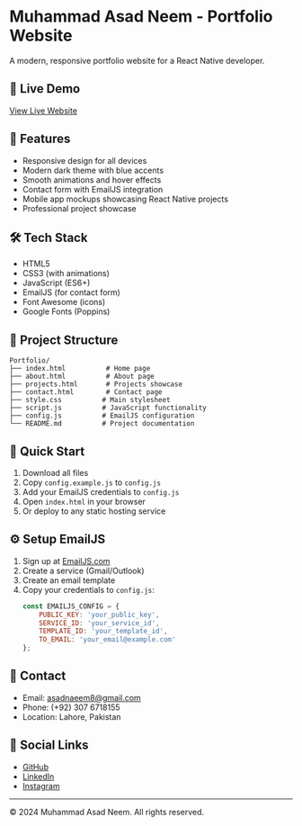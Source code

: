 # Muhammad Asad Neem - Portfolio Website

A modern, responsive portfolio website for a React Native developer.

## 🚀 Live Demo
[View Live Website](https://yourname.netlify.app)

## 📱 Features
- Responsive design for all devices
- Modern dark theme with blue accents
- Smooth animations and hover effects
- Contact form with EmailJS integration
- Mobile app mockups showcasing React Native projects
- Professional project showcase

## 🛠️ Tech Stack
- HTML5
- CSS3 (with animations)
- JavaScript (ES6+)
- EmailJS (for contact form)
- Font Awesome (icons)
- Google Fonts (Poppins)

## 📁 Project Structure
```
Portfolio/
├── index.html          # Home page
├── about.html          # About page
├── projects.html       # Projects showcase
├── contact.html        # Contact page
├── style.css          # Main stylesheet
├── script.js          # JavaScript functionality
├── config.js          # EmailJS configuration
└── README.md          # Project documentation
```

## 🚀 Quick Start
1. Download all files
2. Copy `config.example.js` to `config.js`
3. Add your EmailJS credentials to `config.js`
4. Open `index.html` in your browser
5. Or deploy to any static hosting service

## ⚙️ Setup EmailJS
1. Sign up at [EmailJS.com](https://emailjs.com)
2. Create a service (Gmail/Outlook)
3. Create an email template
4. Copy your credentials to `config.js`:
   ```javascript
   const EMAILJS_CONFIG = {
       PUBLIC_KEY: 'your_public_key',
       SERVICE_ID: 'your_service_id',
       TEMPLATE_ID: 'your_template_id',
       TO_EMAIL: 'your_email@example.com'
   };
   ```

## 📧 Contact
- Email: asadnaeem8@gmail.com
- Phone: (+92) 307 6718155
- Location: Lahore, Pakistan

## 🔗 Social Links
- [GitHub](https://github.com/Asadch10)
- [LinkedIn](https://www.linkedin.com/in/asad-naeem-782511283/)
- [Instagram](https://www.instagram.com/asadchaudhary.10)

---
© 2024 Muhammad Asad Neem. All rights reserved.